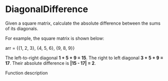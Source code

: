# DiagonalDifference
Given a square matrix, calculate the absolute difference between the sums of its diagonals.

For example, the square matrix  is shown below:

arr = {{1, 2, 3}, 
       {4, 5, 6}, 
       {9, 8, 9}}  

The left-to-right diagonal **1 + 5 + 9 = 15**. The right to left diagonal **3 + 5 + 9 = 17**. Their absolute difference is **|15 - 17| = 2**.

Function description

